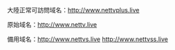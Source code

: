大陸正常可訪問域名：http://www.nettvplus.live

原始域名：http://www.nettv.live

備用域名：http://www.nettvs.live
         http://www.nettvss.live
         

